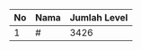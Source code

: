 | No | Nama            | Jumlah Level |
|----|-----------------|--------------|
| 1  | #    |    3426        |
